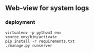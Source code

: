 ## Web-view for system logs

### deployment

```
virtualenv -p python3 env
source env/bin/activate
pip install -r requirements.txt
./manage.py runserver
```